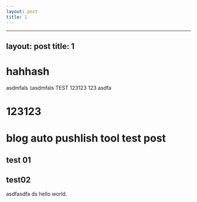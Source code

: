 ```yaml
---
layout: post
title: 1
---
```


---
layout: post
title: 1
---
# hahhash
asdmfals
`1`asdmfals
TEST
123123
123
asdfa

123123
=======

# blog auto pushlish tool test post
## test 01
## test02
asdfasdfa ds
hello world.
